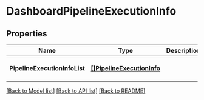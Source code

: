 # DashboardPipelineExecutionInfo

## Properties
Name | Type | Description | Notes
------------ | ------------- | ------------- | -------------
**PipelineExecutionInfoList** | [**[]PipelineExecutionInfo**](PipelineExecutionInfo.md) |  | [optional] [default to null]

[[Back to Model list]](../README.md#documentation-for-models) [[Back to API list]](../README.md#documentation-for-api-endpoints) [[Back to README]](../README.md)

